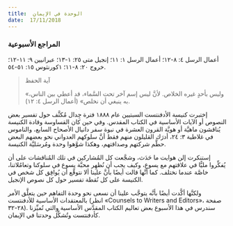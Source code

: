 ```yaml
---
title:  الوحدة في الإيمان
date:  17/11/2018
---
```


### المراجع الأسبوعية
أعمال الرسل ٤: ٨-١٢؛ أعمال الرسل ١: ١١؛ إنجيل متى ٢٥: ١-١٣؛ عبرانيين ٩: ١١-١٢؛ خروج ٢٠: ٨-١١؛ ١كورنثوس ١٥: ٥١-٥٤.

> <p>آية الحفظ</p>
> «وليس بأحدٍ غيره الخلاص. لأنَّ ليس إسم آخر تحت السَّماء، قد أعطي بين الناس، به ينبغي أن نخلص» (أعمال الرسل ٤: ١٢).

إختبرت كنيسة الأدفنتست السبتيين عام ١٨٨٨ فترة جِدال مُكثَّف حول تفسير بعض النصوص أو الآيات الأساسية في الكتاب المقدس. وفي حين كان القساوسة وقادة الكنيسة يُناقشون ماهيَّة أو هويَّة القرون العشرة في نبوة سفر دانيال الأصحاح السابع، والناموس في غلاطية ٣: ٢٤، أدرَك القليلون منهم فقط أنَّ سلوكهم العدواني نحو بعضهم البعض حطَّم شركتهم وصداقتهم، وهكذا شوَّهوا وحدة ومُرسَليَّة الكنيسة.

إستنكرت إلن هوايت ما حَدَث، وشجَّعت كل المُشاركين في تلك المُناقشات على أن يُفكِّروا مليًّا في علاقتهم مع يسوع، وكيف يجب أن نُظهِر محبَّة يسوع في سلوكنا وتعامُلاتنا، خاصَّة عندما نختلف. كما أنَّها قالت أيضًا بأنَّ علينا ألا نتوقَّع أن يُوافِق كل شخص في الكنيسة على كل نُقطة تفسير حول كل نصوص الإنجيل.

ولكنَّها أكَّدت أيضًا بأنَّه يتوجَّب علينا أن نسعى نحو وحدة التفاهم حين يتعلَّق الأمر بالمعتقدات الأساسية للأدفنتست (انظر «Counsels to Writers and Editors»، صفحة ٢٨-٣٢). سندرس في هذا الأسبوع بعض تعاليم الكتاب المقدَّس الأساسية والتي تُميِّزنا كأدفنتست وتُشكِّل وحدتنا في الإيمان.